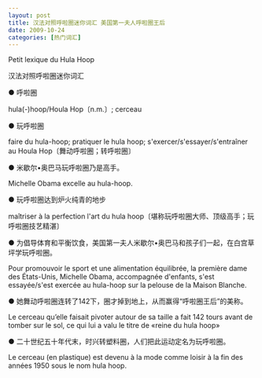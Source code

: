 ```yaml
---
layout: post
title: 汉法对照呼啦圈迷你词汇 美国第一夫人呼啦圈王后
date: 2009-10-24
categories: [热门词汇]  
---
```


Petit lexique du Hula Hoop

汉法对照呼啦圈迷你词汇



● 呼啦圈

hula(-)hoop/Houla Hop〔n.m.〕; cerceau

● 玩呼啦圈

faire du hula-hoop; pratiquer le hula hoop; s'exercer/s'essayer/s'entraîner au Houla Hop〔舞动呼啦圈；转呼啦圈〕

● 米歇尔•奥巴马玩呼啦圈乃是高手。

Michelle Obama excelle au hula-hoop.

● 玩呼啦圈达到炉火纯青的地步

maîtriser à la perfection l'art du hula hoop〔堪称玩呼啦圈大师、顶级高手；玩呼啦圈技艺精湛〕

● 为倡导体育和平衡饮食，美国第一夫人米歇尔•奥巴马和孩子们一起，在白宫草坪学玩呼啦圈。

Pour promouvoir le sport et une alimentation équilibrée, la première dame des États-Unis, Michelle Obama, accompagnée d'enfants, s'est essayée/s'est exercée au hula-hoop sur la pelouse de la Maison Blanche.

● 她舞动呼啦圈连转了142下，圈才掉到地上，从而赢得“呼啦圈王后”的美称。

Le cerceau qu’elle faisait pivoter autour de sa taille a fait 142 tours avant de tomber sur le sol, ce qui lui a valu le titre de «reine du hula hoop»

● 二十世纪五十年代末，时兴转塑料圈，人们把此运动定名为玩呼啦圈。

Le cerceau (en plastique) est devenu à la mode comme loisir à la fin des années 1950 sous le nom hula hoop.
